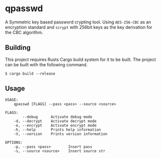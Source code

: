 # qpasswd
A Symmetric key based password crypting tool.
 Using `AES-256-CBC` as an encryption standard and `scrypt` with 256bit keys as the key derivation for the CBC algorithm.

## Building
This project requires Rusts Cargo build system for it to be built. 
The project can be built with the following command.
```
$ cargo build --release
```

## Usage
```
USAGE:
    qpasswd [FLAGS] --pass <pass> --source <source>

FLAGS:
        --debug      Activate debug mode
    -d, --decrypt    Activate decrypt mode
    -e, --encrypt    Activate encrypt mode
    -h, --help       Prints help information
    -V, --version    Prints version information

OPTIONS:
    -p, --pass <pass>        Insert pass
    -s, --source <source>    Insert source str
```
